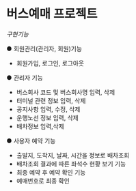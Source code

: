 # 버스예매 프로젝트

*구현기능*

● 회원관리(관리자, 회원)기능
  - 회원가입, 로그인, 로그아웃
  
● 관리자 기능
  - 버스회사 코드 및 버스회사명 입력, 삭제
  - 터미널 관련 정보 입력, 삭제
  - 공지사항 입력, 수정, 삭제
  - 운행노선 정보 입력, 삭제
  - 배차정보 입력,삭제
  
● 사용자 예약 기능
  - 출발지, 도착지, 날짜, 시간을 정보로 배차조회
  - 배차조회 결과에 따른 좌석수 현황 보기 기능
  - 최종 예약 후 예약 확인 기능
  - 예매번호로 최종 확인
